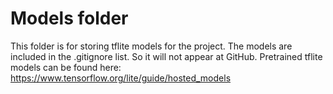 # Models folder
This folder is for storing tflite models for the project. The models are included in the .gitignore list. So it will not appear at GitHub. Pretrained tflite models can be found here: https://www.tensorflow.org/lite/guide/hosted_models
